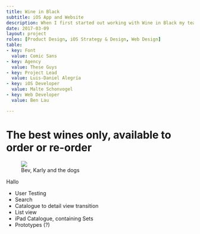 ```yaml
---
title: Wine in Black
subtitle: iOS App and Website
description: When I first started out working with Wine in Black my team was briefed with designing, develop and launching the next generation wine purchasing App. What we released wasn't just a shop in the App Store but arguably the fastest and easiest way to purchase wine.
date: 2017-03-09 
layout: project
roles: [Product Design, iOS Strategy & Design, Web Design]
table:
- key: Font
  value: Comic Sans
- key: Agency
  value: These Guys
- key: Project Lead
  value: Luis-Daniel Alegría
- key: iOS Developer
  value: Malte Schonvogel
- key: Web Developer
  value: Ben Lau

---
```


# The best wines only, available to order or re-order

<figure>
	<img src="{{site.url}}/images/dogsandbev.gif">
	<figcaption>Bev, Karly and the dogs</figcaption>
</figure>

Hallo 

- User Testing
- Search
- Catalogue to detail view transition
- List view
- iPad Catalogue, containing Sets
- Prototypes (?)